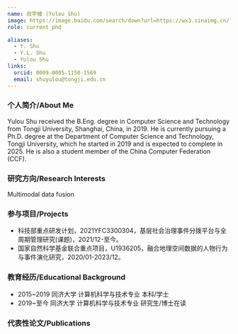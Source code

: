 ```yaml
---
name: 叔宇楼 (Yulou Shu)
image: https://image.baidu.com/search/down?url=https://wx3.sinaimg.cn/large/008K2OkEly1i34394c82dj30mb0viq55.jpg
role: current_phd

aliases:
  - Y. Shu
  - Y.L. Shu
  - Yulou Shu
links:
  orcid: 0009-0005-1150-1569
  email: shuyulou@tongji.edu.cn
---
```


### 个人简介/About Me
Yulou Shu received the B.Eng. degree in Computer Science and Technology from Tongji University, Shanghai, China, in 2019. He is currently pursuing a Ph.D. degree at the Department of Computer Science and Technology, Tongji University, which he started in 2019 and is expected to complete in 2025. He is also a student member of the China Computer Federation (CCF).

### 研究方向/Research Interests
Multimodal data fusion

### 参与项目/Projects
- 科技部重点研发计划，2021YFC3300304，基层社会治理事件分拨平台与全周期管理研究(课题)，2021/12-至今。
- 国家自然科学基金联合重点项目，U1936205，融合地理空间数据的人物行为与事件演化研究，2020/01-2023/12。

### 教育经历/Educational Background
- 2015~2019 同济大学 计算机科学与技术专业 本科/学士
- 2019~至今 同济大学 计算机科学与技术专业 研究生/博士在读

### 代表性论文/Publications
